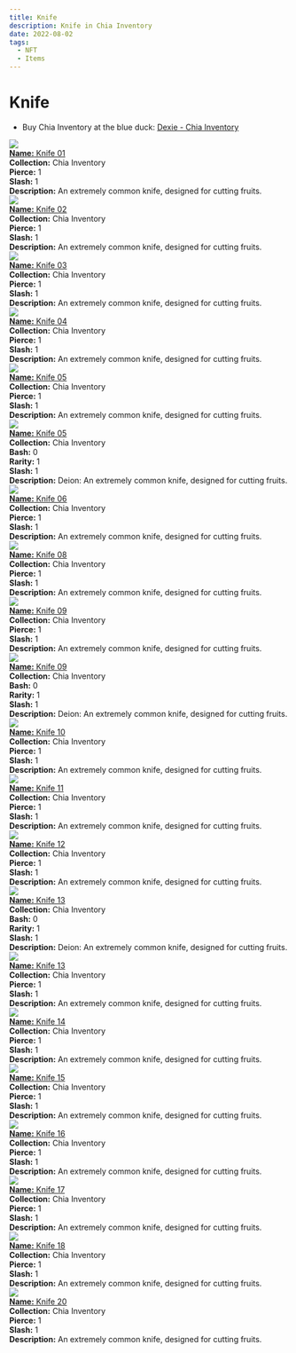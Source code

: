 ```yaml
---
title: Knife
description: Knife in Chia Inventory
date: 2022-08-02
tags:
  - NFT
  - Items
---
```


# Knife

- Buy Chia Inventory at the blue duck: [Dexie - Chia Inventory](https://dexie.space/offers/col16fpva26fhdjp2echs3cr7c30gzl7qe67hu9grtsjcqldz354asjsyzp6wx/xch)

<div class="item_thumbnail_detail">
<img src="https://fy6yc6bjxoue2tq3xlyr3bjxyz3dzivvmzrxfrpjr4u64rcu.arweave.net/Lj2BeCm7qE1O__G7rxHYU3xnY8orVmY-3LF6Y8p7kRU"><br/>
<div><a href="https://www.spacescan.io/xch/coin/0xc654a5481948030aa709a2120e36940e92be8b67cbbdaf25a456f0cc2339826d"><strong>Name:</strong> Knife 01</a></div>
<div><strong>Collection:</strong> Chia Inventory</div>
<div><strong>Pierce:</strong> 1</div>
<div><strong>Slash:</strong> 1</div>
<div><strong>Description:</strong> An extremely common knife, designed for cutting fruits.</div>
</div>
<div class="item_thumbnail_detail">
<img src="https://w2sul3pckelhjpkxnw3tiamqnnmpstqog2wamyruoheui4rqga.arweave.net/tqVF7e_JRFnS9V223NAGQa1j5Tg42rAZiNHHJRHIwMI"><br/>
<div><a href="https://www.spacescan.io/xch/coin/0x54c0e48b03e030407c1013d53c2d752ac2d5e22789175bf4f0efe2a27e63b07e"><strong>Name:</strong> Knife 02</a></div>
<div><strong>Collection:</strong> Chia Inventory</div>
<div><strong>Pierce:</strong> 1</div>
<div><strong>Slash:</strong> 1</div>
<div><strong>Description:</strong> An extremely common knife, designed for cutting fruits.</div>
</div>
<div class="item_thumbnail_detail">
<img src="https://ibtb27x2blob6zd4m3vy6g5wyf3uppegcxm7upklfez3em5o.arweave.net/QGY_dfvoK3B9kfGbrjxu2w_XdHvIYV2fo9SykzsjOuo"><br/>
<div><a href="https://www.spacescan.io/xch/coin/0x98cdafae3d689c3544c2a014a4723208daa41a4ffbece7546a6ecd2cbad6178e"><strong>Name:</strong> Knife 03</a></div>
<div><strong>Collection:</strong> Chia Inventory</div>
<div><strong>Pierce:</strong> 1</div>
<div><strong>Slash:</strong> 1</div>
<div><strong>Description:</strong> An extremely common knife, designed for cutting fruits.</div>
</div>
<div class="item_thumbnail_detail">
<img src="https://hmurdfcjonnji4dio7aetozwwenfuh3yb5kmyk4zwmj2e43kmi.arweave.net/OykRlElzWpR-waHfASbs2sRpaH3gPVMwrmbMTonNqYo"><br/>
<div><a href="https://www.spacescan.io/xch/coin/0x4a8a62bda65d3f3dcf2ad0554956ca39d789e9c9a5df595eb1eab1c52213ef00"><strong>Name:</strong> Knife 04</a></div>
<div><strong>Collection:</strong> Chia Inventory</div>
<div><strong>Pierce:</strong> 1</div>
<div><strong>Slash:</strong> 1</div>
<div><strong>Description:</strong> An extremely common knife, designed for cutting fruits.</div>
</div>
<div class="item_thumbnail_detail">
<img src="https://lgb7crrtn6tmihm3hcszk5zrrxeoy7vucjbwp6vkjbled5gr.arweave.net/WYPxRjNvpsQdmzillXcxj-cjsfrQS-Q2f6qkhWQfTR0"><br/>
<div><a href="https://www.spacescan.io/xch/coin/0x70535d2d6ebf84716bd8337f469f1505c24995ad84dc75f1d728863d8448b6f2"><strong>Name:</strong> Knife 05</a></div>
<div><strong>Collection:</strong> Chia Inventory</div>
<div><strong>Pierce:</strong> 1</div>
<div><strong>Slash:</strong> 1</div>
<div><strong>Description:</strong> An extremely common knife, designed for cutting fruits.</div>
</div>
<div class="item_thumbnail_detail">
<img src="https://6lyfqorfwdnarehugsns6m3od3jgmxhcly3w2g4433l26nzd46ma.arweave.net/8vBYOiWw2giQ9DSbLzNuHtJmXOJeN20bnN7Xrzcj55g"><br/>
<div><a href="https://www.spacescan.io/xch/coin/0xba3884d2f099882d92413bb48a48bf1fd2132b73e61e50421bebd388a82fc074"><strong>Name:</strong> Knife 05</a></div>
<div><strong>Collection:</strong> Chia Inventory</div>
<div><strong>Bash:</strong> 0</div>
<div><strong>Rarity:</strong> 1</div>
<div><strong>Slash:</strong> 1</div>
<div><strong>Description:</strong> Deion: An extremely common knife, designed for cutting fruits.</div>
</div>
<div class="item_thumbnail_detail">
<img src="https://kaqikv2v42xleuf4chh6ke6fz7pb6regn5ye256626fvlbk4.arweave.net/UCCFV1XmrrJQvBHP5RPFz94f_R_IZvcE133te-LVYVc"><br/>
<div><a href="https://www.spacescan.io/xch/coin/0xeb7639878b5738ec4578715968181c06252ce251cb548e44583061707a429fbc"><strong>Name:</strong> Knife 06</a></div>
<div><strong>Collection:</strong> Chia Inventory</div>
<div><strong>Pierce:</strong> 1</div>
<div><strong>Slash:</strong> 1</div>
<div><strong>Description:</strong> An extremely common knife, designed for cutting fruits.</div>
</div>
<div class="item_thumbnail_detail">
<img src="https://hsvcfgj2gqub6x25hmkso2occjpjmjhgsks4djljaqxcmkskro7q.arweave.net/PKoimTo0KB9fXTsVJ2nCEl6WJOaSpcGlaQQuJipKi78"><br/>
<div><a href="https://www.spacescan.io/xch/coin/0x4bc2dc38181c4e51d1a692ac27db81a684fa727f5dcb603eb44adb67068bacfe"><strong>Name:</strong> Knife 08</a></div>
<div><strong>Collection:</strong> Chia Inventory</div>
<div><strong>Pierce:</strong> 1</div>
<div><strong>Slash:</strong> 1</div>
<div><strong>Description:</strong> An extremely common knife, designed for cutting fruits.</div>
</div>
<div class="item_thumbnail_detail">
<img src="https://22fqtmovrvnasnybrhdgeu6pnifmvj64wl3gjm5q5rccmewpaq.arweave.net/1osJsdWNWgk3AYnGYlP-PagrKp9yy9mSzsOxEJhLPBA"><br/>
<div><a href="https://www.spacescan.io/xch/coin/0x0626331dea3df39f23c50aa3cab5f3d561117103b3be16882605781935fb78f7"><strong>Name:</strong> Knife 09</a></div>
<div><strong>Collection:</strong> Chia Inventory</div>
<div><strong>Pierce:</strong> 1</div>
<div><strong>Slash:</strong> 1</div>
<div><strong>Description:</strong> An extremely common knife, designed for cutting fruits.</div>
</div>
<div class="item_thumbnail_detail">
<img src="https://zg6h25darmkevd5r3bwwoxpkm7hswpkeeusogh2mnohnngb3.arweave.net/ybx9dGCLFEqPs__dhtZ13qZ88rPUQlJOMfTGuO1pg7Y"><br/>
<div><a href="https://www.spacescan.io/xch/coin/0x0ef6acdee93360a118c1c332d85ebea63f3d06c816ff2df4922e97d45ff847c5"><strong>Name:</strong> Knife 09</a></div>
<div><strong>Collection:</strong> Chia Inventory</div>
<div><strong>Bash:</strong> 0</div>
<div><strong>Rarity:</strong> 1</div>
<div><strong>Slash:</strong> 1</div>
<div><strong>Description:</strong> Deion: An extremely common knife, designed for cutting fruits.</div>
</div>
<div class="item_thumbnail_detail">
<img src="https://c6edyfknnwlbxjahq2h3elb2c5hqr4zpbnfljiws3h6iceffe4.arweave.net/F4g8FU1tlhukB4aPsiw6F08I8y8LSrSi0tn8g-RClJ4"><br/>
<div><a href="https://www.spacescan.io/xch/coin/0xe792be725203264f3dade2c2062e34b38e3156394c1c00e9bc31da56f3c0d844"><strong>Name:</strong> Knife 10</a></div>
<div><strong>Collection:</strong> Chia Inventory</div>
<div><strong>Pierce:</strong> 1</div>
<div><strong>Slash:</strong> 1</div>
<div><strong>Description:</strong> An extremely common knife, designed for cutting fruits.</div>
</div>
<div class="item_thumbnail_detail">
<img src="https://rszpsnwuku6gb2xkzb6aq4uhmlscsvkdskbpqn4resfkcxxwyi.arweave.net/jLL5NtRVP_GDq6sh8CHKHYuQpVUOSgvg3kSSKoV72wo"><br/>
<div><a href="https://www.spacescan.io/xch/coin/0x8acd94faaff8bba33dda29ffd5b589a14b99e7c7d0244d0cb1c2d82f33591015"><strong>Name:</strong> Knife 11</a></div>
<div><strong>Collection:</strong> Chia Inventory</div>
<div><strong>Pierce:</strong> 1</div>
<div><strong>Slash:</strong> 1</div>
<div><strong>Description:</strong> An extremely common knife, designed for cutting fruits.</div>
</div>
<div class="item_thumbnail_detail">
<img src="https://536qvpg6utn4t4c2uhzkk2t3gzyeuzdjixsrndyzhacxtenywa.arweave.net/7v0KvN6k28-nwWqHypWp7NnBKZGlF5RaPGTgFeZG4sA"><br/>
<div><a href="https://www.spacescan.io/xch/coin/0x4758d66bbdf4db2255eda8d5d81a76242eb12ca14fba600c33e6b690fa68ffea"><strong>Name:</strong> Knife 12</a></div>
<div><strong>Collection:</strong> Chia Inventory</div>
<div><strong>Pierce:</strong> 1</div>
<div><strong>Slash:</strong> 1</div>
<div><strong>Description:</strong> An extremely common knife, designed for cutting fruits.</div>
</div>
<div class="item_thumbnail_detail">
<img src="https://laxurzrwjio7olzibdrozcdg4eycpngqipsh2zz3neeljtjw3ykq.arweave.net/WC9I5jZKHfcvKAji7Ihm4TAntNBD5H1nO2kItM023hU"><br/>
<div><a href="https://www.spacescan.io/xch/coin/0x30d1a262877ade5b31383cc1903ce4046d29535e108090370f803e9b1b703dbe"><strong>Name:</strong> Knife 13</a></div>
<div><strong>Collection:</strong> Chia Inventory</div>
<div><strong>Bash:</strong> 0</div>
<div><strong>Rarity:</strong> 1</div>
<div><strong>Slash:</strong> 1</div>
<div><strong>Description:</strong> Deion: An extremely common knife, designed for cutting fruits.</div>
</div>
<div class="item_thumbnail_detail">
<img src="https://annrcosufgdjuw4htfbs6uyfd3bsf46kfv27db4mq3lzpdqiau.arweave.net/-A1sROlQphppbh5lDL1MFHsMi88otdfGHjIbXl44IBc"><br/>
<div><a href="https://www.spacescan.io/xch/coin/0x01c8d2f962561450f8e9311fdd549d77c88608898d1ec9c1fb4628735b1cdab8"><strong>Name:</strong> Knife 13</a></div>
<div><strong>Collection:</strong> Chia Inventory</div>
<div><strong>Pierce:</strong> 1</div>
<div><strong>Slash:</strong> 1</div>
<div><strong>Description:</strong> An extremely common knife, designed for cutting fruits.</div>
</div>
<div class="item_thumbnail_detail">
<img src="https://fgfrlw326ithvic7afqd57e6yiqxzi2iejsyvw52r4pimbtcwy.arweave.net/KYsV23ryJnqgXwFgPvyewiF8o-0giZYrbuo8ehgZits"><br/>
<div><a href="https://www.spacescan.io/xch/coin/0x06a899d8ca2919b79ce3f0d4bc67539bbd89ab0306a609037ada00f61b9d73d3"><strong>Name:</strong> Knife 14</a></div>
<div><strong>Collection:</strong> Chia Inventory</div>
<div><strong>Pierce:</strong> 1</div>
<div><strong>Slash:</strong> 1</div>
<div><strong>Description:</strong> An extremely common knife, designed for cutting fruits.</div>
</div>
<div class="item_thumbnail_detail">
<img src="https://ha5ar3ujf2dhmqpubncreeror7nttil6rwne2xrbfvufw5hh2u.arweave.net/ODoI7okuhnZB9AtFEhIuj9s5oX6Nmk1e-IS1oW3Tn1c"><br/>
<div><a href="https://www.spacescan.io/xch/coin/0x8acb0c6d5ba1107f671c157d247b183d792f6883a0803a203c9f4f7b3da39c22"><strong>Name:</strong> Knife 15</a></div>
<div><strong>Collection:</strong> Chia Inventory</div>
<div><strong>Pierce:</strong> 1</div>
<div><strong>Slash:</strong> 1</div>
<div><strong>Description:</strong> An extremely common knife, designed for cutting fruits.</div>
</div>
<div class="item_thumbnail_detail">
<img src="https://gtfldd5its2zspeuiimxmy4r54hrntkg7e6bemkce2fut54ffsba.arweave.net/NMqxj6ictZk8lEIZdmOR7w8WzUb5PBIxQiaLSfeFLII"><br/>
<div><a href="https://www.spacescan.io/xch/coin/0x7c47c2fb8ffb59907a4befef89b80be71d56f3c7c177b55c95c98a1e26931079"><strong>Name:</strong> Knife 16</a></div>
<div><strong>Collection:</strong> Chia Inventory</div>
<div><strong>Pierce:</strong> 1</div>
<div><strong>Slash:</strong> 1</div>
<div><strong>Description:</strong> An extremely common knife, designed for cutting fruits.</div>
</div>
<div class="item_thumbnail_detail">
<img src="https://cbceukhm3hzebj2x2vo7hifkv2mhqk62ivqf4h6fjyxphrkidrqa.arweave.net/EERKKOzZ8kCnV9Vd86Cqrph4K9pFYF4fxU4u88VIHGA"><br/>
<div><a href="https://www.spacescan.io/xch/coin/0x43adfe65f962bb8d91a7d652561aec04b706fbb33938f245a15a2215791fe459"><strong>Name:</strong> Knife 17</a></div>
<div><strong>Collection:</strong> Chia Inventory</div>
<div><strong>Pierce:</strong> 1</div>
<div><strong>Slash:</strong> 1</div>
<div><strong>Description:</strong> An extremely common knife, designed for cutting fruits.</div>
</div>
<div class="item_thumbnail_detail">
<img src="https://y7b3awp3bbdn6xjof5iaaa2andb5uyl7emermg2ps7m2huqoyhjq.arweave.net/x8OwWfsIRt9dLi9QAANAaMPaYX8jCRYbT5fZo9IOwdM"><br/>
<div><a href="https://www.spacescan.io/xch/coin/0x97afb135d63bb8b3893aa40f2eec14e918aaff6d63a9c4b540681dae2bc14651"><strong>Name:</strong> Knife 18</a></div>
<div><strong>Collection:</strong> Chia Inventory</div>
<div><strong>Pierce:</strong> 1</div>
<div><strong>Slash:</strong> 1</div>
<div><strong>Description:</strong> An extremely common knife, designed for cutting fruits.</div>
</div>
<div class="item_thumbnail_detail">
<img src="https://j52icybw26nbo55ktjcnf6ic5g666ii2ofer5xbia3p4rkhowfwq.arweave.net/T3SBYDbXmhd3qppE0vkC6b3vIRpxSR7cKAbfyKjusW0"><br/>
<div><a href="https://www.spacescan.io/xch/coin/0xaaca69ef17f9be4105a5ea7864fa4df24f30d0d8f152f01ab3792c7e18fc6362"><strong>Name:</strong> Knife 20</a></div>
<div><strong>Collection:</strong> Chia Inventory</div>
<div><strong>Pierce:</strong> 1</div>
<div><strong>Slash:</strong> 1</div>
<div><strong>Description:</strong> An extremely common knife, designed for cutting fruits.</div>
</div>

